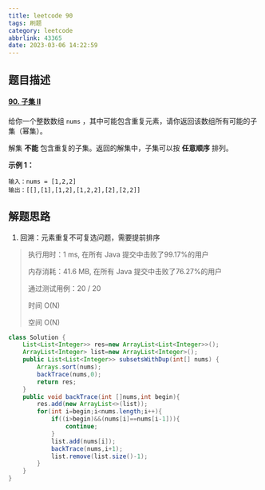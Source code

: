 ```yaml
---
title: leetcode 90
tags: 刷题
category: leetcode
abbrlink: 43365
date: 2023-03-06 14:22:59
---
```


## 题目描述

#### [90. 子集 II](https://leetcode.cn/problems/subsets-ii/)



给你一个整数数组 `nums` ，其中可能包含重复元素，请你返回该数组所有可能的子集（幂集）。

解集 **不能** 包含重复的子集。返回的解集中，子集可以按 **任意顺序** 排列。

 

**示例 1：**

```
输入：nums = [1,2,2]
输出：[[],[1],[1,2],[1,2,2],[2],[2,2]]
```



## 解题思路

1. 回溯：元素重复不可复选问题，需要提前排序

> 执行用时：1 ms, 在所有 Java 提交中击败了99.17%的用户
>
> 内存消耗：41.6 MB, 在所有 Java 提交中击败了76.27%的用户
>
> 通过测试用例：20 / 20
>
> 时间 O(N)
>
> 空间 O(N)

```java
class Solution {
    List<List<Integer>> res=new ArrayList<List<Integer>>();
    ArrayList<Integer> list=new ArrayList<Integer>();
    public List<List<Integer>> subsetsWithDup(int[] nums) {
        Arrays.sort(nums);
        backTrace(nums,0);
        return res;
    }
    public void backTrace(int []nums,int begin){
        res.add(new ArrayList<>(list));
        for(int i=begin;i<nums.length;i++){
            if((i>begin)&&(nums[i]==nums[i-1])){
                continue;
            }
            list.add(nums[i]);
            backTrace(nums,i+1);
            list.remove(list.size()-1);
        }
    }
}
```

